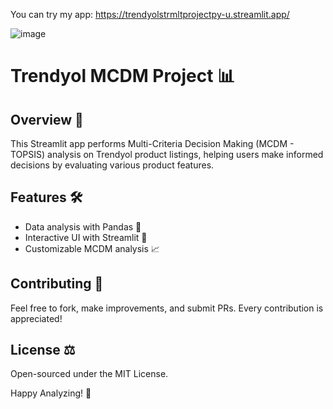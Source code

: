 You can try my app:
https://trendyolstrmltprojectpy-u.streamlit.app/ 

![image](https://github.com/heydar432/Streamlit/assets/65925995/b2cc5b15-c305-4981-b7d4-24273813f702)

# Trendyol MCDM Project 📊

## Overview 📝
This Streamlit app performs Multi-Criteria Decision Making (MCDM - TOPSIS) analysis on Trendyol product listings, helping users make informed decisions by evaluating various product features.

## Features 🛠️
- Data analysis with Pandas 🐼
- Interactive UI with Streamlit 🌟
- Customizable MCDM analysis 📈

## Contributing 🤝
Feel free to fork, make improvements, and submit PRs. Every contribution is appreciated!

## License ⚖️
Open-sourced under the MIT License.

Happy Analyzing! 🎉

